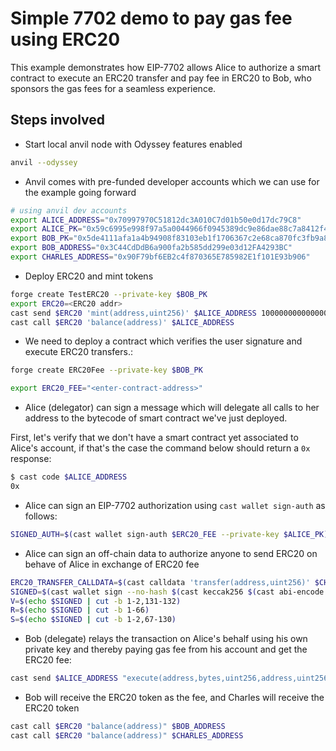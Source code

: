 # Simple 7702 demo to pay gas fee using ERC20

This example demonstrates how EIP-7702 allows Alice to authorize a smart contract to execute an ERC20 transfer and pay fee in ERC20 to Bob, who sponsors the gas fees for a seamless experience.

## Steps involved

- Start local anvil node with Odyssey features enabled

```bash
anvil --odyssey
```

- Anvil comes with pre-funded developer accounts which we can use for the example going forward

```bash
# using anvil dev accounts 
export ALICE_ADDRESS="0x70997970C51812dc3A010C7d01b50e0d17dc79C8"
export ALICE_PK="0x59c6995e998f97a5a0044966f0945389dc9e86dae88c7a8412f4603b6b78690d"
export BOB_PK="0x5de4111afa1a4b94908f83103eb1f1706367c2e68ca870fc3fb9a804cdab365a"
export BOB_ADDRESS="0x3C44CdDdB6a900fa2b585dd299e03d12FA4293BC"
export CHARLES_ADDRESS="0x90F79bf6EB2c4f870365E785982E1f101E93b906"
```

- Deploy ERC20 and mint tokens
```bash
forge create TestERC20 --private-key $BOB_PK
export ERC20=<ERC20 addr>
cast send $ERC20 'mint(address,uint256)' $ALICE_ADDRESS 10000000000000000000 --private-key $BOB_PK # 10E9 tokens
cast call $ERC20 'balance(address)' $ALICE_ADDRESS
```

- We need to deploy a contract which verifies the user signature and execute ERC20 transfers.:

```bash
forge create ERC20Fee --private-key $BOB_PK

export ERC20_FEE="<enter-contract-address>"
```

- Alice (delegator) can sign a message which will delegate all calls to her address to the bytecode of smart contract we've just deployed.

First, let's verify that we don't have a smart contract yet associated to Alice's account, if that's the case the command below should return a `0x` response: 

```bash
$ cast code $ALICE_ADDRESS
0x
```


- Alice can sign an EIP-7702 authorization using `cast wallet sign-auth` as follows:

```bash
SIGNED_AUTH=$(cast wallet sign-auth $ERC20_FEE --private-key $ALICE_PK)
```

- Alice can sign an off-chain data to authorize anyone to send ERC20 on behave of Alice in exchange of ERC20 fee

```bash
ERC20_TRANSFER_CALLDATA=$(cast calldata 'transfer(address,uint256)' $CHARLES_ADDRESS 1000000000000000000)
SIGNED=$(cast wallet sign --no-hash $(cast keccak256 $(cast abi-encode 'f(uint256,address,bytes,uint256,address,uint256)' 0 $ERC20 $ERC20_TRANSFER_CALLDATA 0 $ERC20 1000)) --private-key $ALICE_PK)
V=$(echo $SIGNED | cut -b 1-2,131-132)
R=$(echo $SIGNED | cut -b 1-66)
S=$(echo $SIGNED | cut -b 1-2,67-130)
```

- Bob (delegate) relays the transaction on Alice's behalf using his own private key and thereby paying gas fee from his account and get the ERC20 fee:

```bash
cast send $ALICE_ADDRESS "execute(address,bytes,uint256,address,uint256,uint8,bytes32,bytes32)" $ERC20 $ERC20_TRANSFER_CALLDATA 0 $ERC20 1000 $V $R $S  --private-key $BOB_PK --auth $SIGNED_AUTH
```

- Bob will receive the ERC20 token as the fee, and Charles will receive the ERC20 token
```bash
cast call $ERC20 "balance(address)" $BOB_ADDRESS
cast call $ERC20 "balance(address)" $CHARLES_ADDRESS
```

